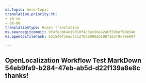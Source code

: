 ```yaml
---
ms.topic: hero-topic
translation.priority.ht:
- zh-cn
- de-de
translationtype: Human Translation
ms.sourcegitcommit: 9f4fecbb4e19d10f4c5ec66aa2a6f50bef90e54e
ms.openlocfilehash: b01549f3eac751270a8990eb1907a6379c78e897

---
```

## OpenLocalization Workflow Test MarkDown 54eb9fa9-b284-47eb-ab5d-d22f139a8e8c thanks!



<!--HONumber=Sep16_HO1-->


